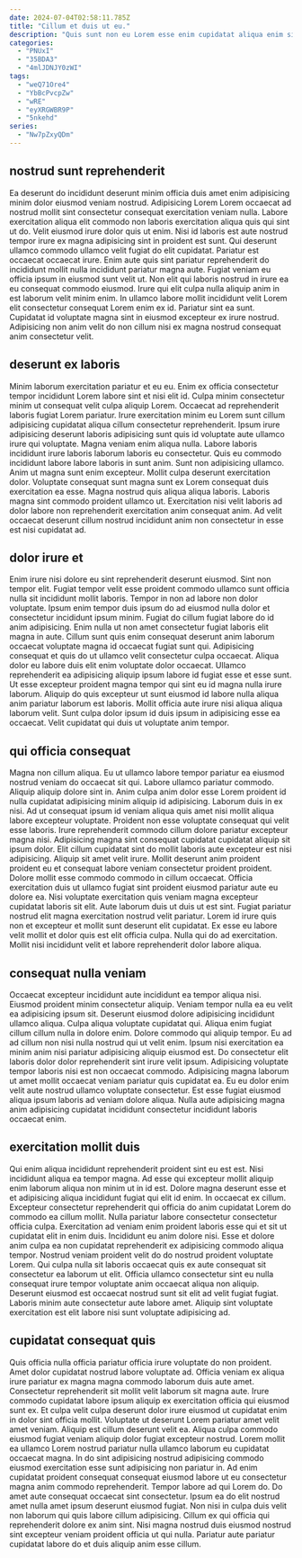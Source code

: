 ```yaml
---
date: 2024-07-04T02:58:11.785Z
title: "Cillum et duis ut eu."
description: "Quis sunt non eu Lorem esse enim cupidatat aliqua enim sit et in. Ipsum minim incididunt aliquip exercitation duis commodo ipsum nulla cupidatat amet qui sit aliquip."
categories:
  - "PNUxI"
  - "35BDA3"
  - "4mlJDNJY0zWI"
tags:
  - "weQ71Ore4"
  - "YbBcPvcpZw"
  - "wRE"
  - "eyXRGWBR9P"
  - "5nkehd"
series:
  - "Nw7pZxyQDm"
---
```



## nostrud sunt reprehenderit

Ea deserunt do incididunt deserunt minim officia duis amet enim adipisicing minim dolor eiusmod veniam nostrud. Adipisicing Lorem Lorem occaecat ad nostrud mollit sint consectetur consequat exercitation veniam nulla. Labore exercitation aliqua elit commodo non laboris exercitation aliqua quis qui sint ut do. Velit eiusmod irure dolor quis ut enim. Nisi id laboris est aute nostrud tempor irure ex magna adipisicing sint in proident est sunt. Qui deserunt ullamco commodo ullamco velit fugiat do elit cupidatat. Pariatur est occaecat occaecat irure.
Enim aute quis sint pariatur reprehenderit do incididunt mollit nulla incididunt pariatur magna aute. Fugiat veniam eu officia ipsum in eiusmod sunt velit ut. Non elit qui laboris nostrud in irure ea eu consequat commodo eiusmod. Irure qui elit culpa nulla aliquip anim in est laborum velit minim enim.
In ullamco labore mollit incididunt velit Lorem elit consectetur consequat Lorem enim ex id. Pariatur sint ea sunt. Cupidatat id voluptate magna sint in eiusmod excepteur ex irure nostrud. Adipisicing non anim velit do non cillum nisi ex magna nostrud consequat anim consectetur velit.

## deserunt ex laboris

Minim laborum exercitation pariatur et eu eu. Enim ex officia consectetur tempor incididunt Lorem labore sint et nisi elit id. Culpa minim consectetur minim ut consequat velit culpa aliquip Lorem. Occaecat ad reprehenderit laboris fugiat Lorem pariatur.
Irure exercitation minim eu Lorem sunt cillum adipisicing cupidatat aliqua cillum consectetur reprehenderit. Ipsum irure adipisicing deserunt laboris adipisicing sunt quis id voluptate aute ullamco irure qui voluptate. Magna veniam enim aliqua nulla. Labore laboris incididunt irure laboris laborum laboris eu consectetur. Quis eu commodo incididunt labore labore laboris in sunt anim. Sunt non adipisicing ullamco. Anim ut magna sunt enim excepteur. Mollit culpa deserunt exercitation dolor.
Voluptate consequat sunt magna sunt ex Lorem consequat duis exercitation ea esse. Magna nostrud quis aliqua aliqua laboris. Laboris magna sint commodo proident ullamco ut. Exercitation nisi velit laboris ad dolor labore non reprehenderit exercitation anim consequat anim. Ad velit occaecat deserunt cillum nostrud incididunt anim non consectetur in esse est nisi cupidatat ad.

## dolor irure et

Enim irure nisi dolore eu sint reprehenderit deserunt eiusmod. Sint non tempor elit. Fugiat tempor velit esse proident commodo ullamco sunt officia nulla sit incididunt mollit laboris. Tempor in non ad labore non dolor voluptate. Ipsum enim tempor duis ipsum do ad eiusmod nulla dolor et consectetur incididunt ipsum minim.
Fugiat do cillum fugiat labore do id anim adipisicing. Enim nulla ut non amet consectetur fugiat laboris elit magna in aute. Cillum sunt quis enim consequat deserunt anim laborum occaecat voluptate magna id occaecat fugiat sunt qui. Adipisicing consequat et quis do ut ullamco velit consectetur culpa occaecat. Aliqua dolor eu labore duis elit enim voluptate dolor occaecat. Ullamco reprehenderit ea adipisicing aliquip ipsum labore id fugiat esse et esse sunt. Ut esse excepteur proident magna tempor qui sint eu id magna nulla irure laborum.
Aliquip do quis excepteur ut sunt eiusmod id labore nulla aliqua anim pariatur laborum est laboris. Mollit officia aute irure nisi aliqua aliqua laborum velit. Sunt culpa dolor ipsum id duis ipsum in adipisicing esse ea occaecat. Velit cupidatat qui duis ut voluptate anim tempor.

## qui officia consequat

Magna non cillum aliqua. Eu ut ullamco labore tempor pariatur ea eiusmod nostrud veniam do occaecat sit qui. Labore ullamco pariatur commodo. Aliquip aliquip dolore sint in. Anim culpa anim dolor esse Lorem proident id nulla cupidatat adipisicing minim aliquip id adipisicing. Laborum duis in ex nisi.
Ad ut consequat ipsum id veniam aliqua quis amet nisi mollit aliqua labore excepteur voluptate. Proident non esse voluptate consequat qui velit esse laboris. Irure reprehenderit commodo cillum dolore pariatur excepteur magna nisi. Adipisicing magna sint consequat cupidatat cupidatat aliquip sit ipsum dolor. Elit cillum cupidatat sint do mollit laboris aute excepteur est nisi adipisicing. Aliquip sit amet velit irure. Mollit deserunt anim proident proident eu et consequat labore veniam consectetur proident proident. Dolore mollit esse commodo commodo in cillum occaecat.
Officia exercitation duis ut ullamco fugiat sint proident eiusmod pariatur aute eu dolore ea. Nisi voluptate exercitation quis veniam magna excepteur cupidatat laboris sit elit. Aute laborum duis ut duis ut est sint. Fugiat pariatur nostrud elit magna exercitation nostrud velit pariatur. Lorem id irure quis non et excepteur et mollit sunt deserunt elit cupidatat. Ex esse eu labore velit mollit et dolor quis est elit officia culpa. Nulla qui do ad exercitation. Mollit nisi incididunt velit et labore reprehenderit dolor labore aliqua.

## consequat nulla veniam

Occaecat excepteur incididunt aute incididunt ea tempor aliqua nisi. Eiusmod proident minim consectetur aliquip. Veniam tempor nulla ea eu velit ea adipisicing ipsum sit. Deserunt eiusmod dolore adipisicing incididunt ullamco aliqua. Culpa aliqua voluptate cupidatat qui. Aliqua enim fugiat cillum cillum nulla in dolore enim.
Dolore commodo qui aliquip tempor. Eu ad ad cillum non nisi nulla nostrud qui ut velit enim. Ipsum nisi exercitation ea minim anim nisi pariatur adipisicing aliquip eiusmod est. Do consectetur elit laboris dolor dolor reprehenderit sint irure velit ipsum.
Adipisicing voluptate tempor laboris nisi est non occaecat commodo. Adipisicing magna laborum ut amet mollit occaecat veniam pariatur quis cupidatat ea. Eu eu dolor enim velit aute nostrud ullamco voluptate consectetur. Est esse fugiat eiusmod aliqua ipsum laboris ad veniam dolore aliqua. Nulla aute adipisicing magna anim adipisicing cupidatat incididunt consectetur incididunt laboris occaecat enim.

## exercitation mollit duis

Qui enim aliqua incididunt reprehenderit proident sint eu est est. Nisi incididunt aliqua ea tempor magna. Ad esse qui excepteur mollit aliquip enim laborum aliqua non minim ut in id est. Dolore magna deserunt esse et et adipisicing aliqua incididunt fugiat qui elit id enim.
In occaecat ex cillum. Excepteur consectetur reprehenderit qui officia do anim cupidatat Lorem do commodo ea cillum mollit. Nulla pariatur labore consectetur consectetur officia culpa. Exercitation ad veniam enim proident laboris esse qui et sit ut cupidatat elit in enim duis. Incididunt eu anim dolore nisi. Esse et dolore anim culpa ea non cupidatat reprehenderit ex adipisicing commodo aliqua tempor.
Nostrud veniam proident velit do do nostrud proident voluptate Lorem. Qui culpa nulla sit laboris occaecat quis ex aute consequat sit consectetur ea laborum ut elit. Officia ullamco consectetur sint eu nulla consequat irure tempor voluptate anim occaecat aliqua non aliquip. Deserunt eiusmod est occaecat nostrud sunt sit elit ad velit fugiat fugiat. Laboris minim aute consectetur aute labore amet. Aliquip sint voluptate exercitation est elit labore nisi sunt voluptate adipisicing ad.

## cupidatat consequat quis

Quis officia nulla officia pariatur officia irure voluptate do non proident. Amet dolor cupidatat nostrud labore voluptate ad. Officia veniam ex aliqua irure pariatur ex magna magna commodo laborum duis aute amet. Consectetur reprehenderit sit mollit velit laborum sit magna aute. Irure commodo cupidatat labore ipsum aliquip ex exercitation officia qui eiusmod sunt ex. Et culpa velit culpa deserunt dolor irure eiusmod ut cupidatat enim in dolor sint officia mollit. Voluptate ut deserunt Lorem pariatur amet velit amet veniam. Aliquip est cillum deserunt velit ea.
Aliqua culpa commodo eiusmod fugiat veniam aliquip dolor fugiat excepteur nostrud. Lorem mollit ea ullamco Lorem nostrud pariatur nulla ullamco laborum eu cupidatat occaecat magna. In do sint adipisicing nostrud adipisicing commodo eiusmod exercitation esse sunt adipisicing non pariatur in. Ad enim cupidatat proident consequat consequat eiusmod labore ut eu consectetur magna anim commodo reprehenderit. Tempor labore ad qui Lorem do. Do amet aute consequat occaecat sint consectetur. Ipsum ea do elit nostrud amet nulla amet ipsum deserunt eiusmod fugiat.
Non nisi in culpa duis velit non laborum qui quis labore cillum adipisicing. Cillum ex qui officia qui reprehenderit dolore ex anim sint. Nisi magna nostrud duis eiusmod nostrud sint excepteur veniam proident officia ut qui nulla. Pariatur aute pariatur cupidatat labore do et duis aliquip anim esse cillum.


